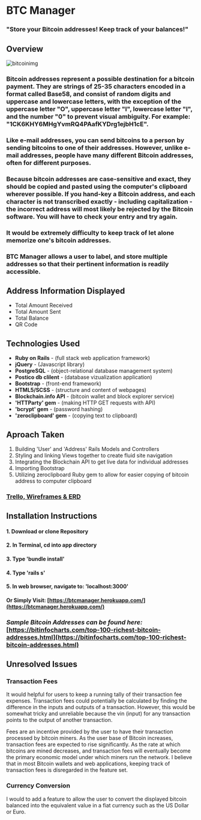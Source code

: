 

# **BTC Manager**
### "Store your Bitcoin addresses! Keep track of your balances!"



## Overview
![bitcoinimg](https://en.bitcoin.it/w/images/en/c/cb/BC_Logotype.png)

### Bitcoin addresses represent a possible destination for a bitcoin payment.  They are strings of 25-35 characters encoded in a format called Base58, and consist of random digits and uppercase and lowercase letters, with the exception of the uppercase letter "O", uppercase letter "I", lowercase letter "l", and the number "0" to prevent visual ambiguity.  For example: "1CK6KHY6MHgYvmRQ4PAafKYDrg1ejbH1cE".

### Like e-mail addresses, you can send bitcoins to a person by sending bitcoins to one of their addresses. However, unlike e-mail addresses, people have many different Bitcoin addresses, often for different purposes.

### Because bitcoin addresses are case-sensitive and exact, they should be copied and pasted using the computer's clipboard wherever possible. If you hand-key a Bitcoin address, and each character is not transcribed exactly - including capitalization - the incorrect address will most likely be rejected by the Bitcoin software. You will have to check your entry and try again.


### It would be extremely difficulty to keep track of let alone memorize one's bitcoin addresses.

### BTC Manager allows a user to label, and store multiple addresses so that their pertinent information is readily accessible.

## Address Information Displayed
* Total Amount Received
* Total Amount Sent
* Total Balance
* QR Code

## Technologies Used
* **Ruby on Rails** - (full stack web application framework)
* **jQuery** - (Javascript library)
* **PostgreSQL** - (object-relational database management system)
* **Postico db clilent** - (database vizualization application)
* **Bootstrap** - (front-end framework)
* **HTML5/SCSS** - (structure and content of webpages)
* **Blockchain.info API** - (bitcoin wallet and block explorer service)
* **'HTTParty' gem** - (making HTTP GET requests with API)
* **'bcrypt' gem** - (password hashing)
* **'zeroclipboard' gem** - (copying text to clipboard)



## Aproach Taken
1. Building 'User' and 'Address' Rails Models and Controllers
2. Styling and linking Views together to create fluid site navigation
3. Integrating the Blockchain API to get live data for individual addresses
4. Importing Bootstrap
5. Utilizing zeroclipboard Ruby gem to allow for easier copying of bitcoin address to computer clipboard



### [Trello, Wireframes & ERD](https://trello.com/b/UETIoNxN/btc-manager)

## Installation Instructions

#### 1. Download or clone Repository
#### 2. In Terminal, cd into app directory
#### 3. Type 'bundle install'
#### 4. Type 'rails s'
#### 5. In web browser, navigate to: 'localhost:3000'

#### Or Simply Visit: [https://btcmanager.herokuapp.com/](https://btcmanager.herokuapp.com/)

### *Sample Bitcoin Addresses can be found here:* [https://bitinfocharts.com/top-100-richest-bitcoin-addresses.html](https://bitinfocharts.com/top-100-richest-bitcoin-addresses.html)

## Unresolved Issues
### Transaction Fees
It would helpful for users to keep a running tally of their transaction fee expenses.  Transaction fees could potentially be calculated by finding the difference in the inputs and outputs of a transaction.  However, this would be somewhat tricky and unreliable because the vin (input) for any transaction points to the output of another transaction.

Fees are an incentive provided by the user to have their transaction processed by bitcoin miners.  As the user base of Bitcoin increases, transaction fees are expected to rise significantly.  As the rate at which bitcoins are mined decreases, and transaction fees will eventually become the primary economic model under which miners run the network.  I believe that in most Bitcoin wallets and web applications, keeping track of transaction fees is disregarded in the feature set.

### Currency Conversion
I would to add a feature to allow the user to convert the displayed bitcoin balanced into the equivalent value in a fiat currency such as the US Dollar or Euro.
